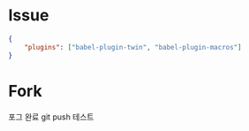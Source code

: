# Issue

```json
{
    "plugins": ["babel-plugin-twin", "babel-plugin-macros"]
}
```

# Fork

포그 완료 git push 테스트
